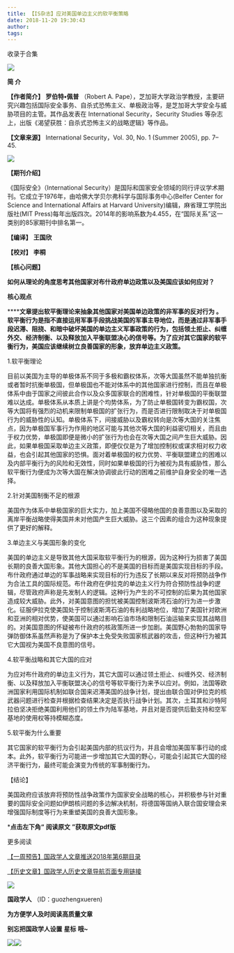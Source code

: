 ```yaml
---
title: 【IS杂志】应对美国单边主义的软平衡策略
date: 2018-11-20 19:30:43
author: 
tags: 
---
```



收录于合集

![](/images/3508/2.gif)

  

**简 介**

 **【作者简介】** **罗伯特•佩普** （Robert A.
Pape），芝加哥大学政治学教授，主要研究兴趣包括国际安全事务、自杀式恐怖主义、单极政治等，是芝加哥大学安全与威胁项目的主管。其作品发表在
International Security，Security Studies 等杂志上，出版《渴望获胜：自杀式恐怖主义的战略逻辑》等作品。

 **【文章来源】** International Security，Vol. 30, No. 1 (Summer 2005), pp. 7–45.

![](/images/3508/3.png)

 **【期刊介绍】**

《国际安全》（International
Security）是国际和国家安全领域的同行评议学术期刊。它成立于1976年，由哈佛大学贝尔弗科学与国际事务中心(Belfer Center for
Science and International Affairs at Harvard University)编辑，麻省理工学院出版社(MIT
Press)每年出版四次。2014年的影响系数为4.455，在“国际关系”这一类别的85家期刊中排名第一。

 **【编译】** **王国欣**

 **【校对】** **李桐**

 **【核心问题】**

 **如何从理论的角度思考其他国家对布什政府单边政策以及美国应该如何应对？**

 **核心观点**

  

 ******文章提出软平衡理论来抽象其他国家对美国单边政策的非军事的反对行为 **。**
软平衡行为是指不直接运用军事手段挑战美国的军事主导地位，而是通过非军事手段迟滞、阻挠、和暗中破坏美国的单边主义军事政策的行为，包括领土拒止、纠缠外交、经济制衡、以及释放加入平衡联盟决心的信号等。为了应对其它国家的软平衡行为，美国应该继续树立良善国家的形象，放弃单边主义政策。**

  
1.软平衡理论

  

目前以美国为主导的单极体系不同于多极和霸权体系，次等大国虽然不能单独抗衡或者暂时抗衡单极国，但单极国也不能对体系中的其他国家进行控制，而且在单极体系中由于国家之间彼此合作以及众多国家联合的困难性，针对单极国的平衡联盟难以达成。单极体系从本质上讲是个均势体系，为了防止单极国转变为霸权国，次等大国将有强烈的动机来限制单极国的扩张行为，而是否进行限制取决于对单极国行为的威胁性的认知。单极体系下，间接威胁以及霸权转向是次等大国的关注焦点，因为单极国军事行为作用的地区可能与其他次等大国的利益密切相关，而且由于权力优势，单极国即便是微小的扩张行为也会在次等大国之间产生巨大威胁。因此，如果单极国采取单边主义政策，即便仅仅是为了增加控制权或谋求相对权力收益，也会引起其他国家的恐惧。面对着单极国的权力优势、平衡联盟建立的困难以及内部平衡行为的风险和无效性，同时如果单极国的行为被视为具有威胁性，那么软平衡行为便成为次等大国在解决协调彼此行动的困难之前维护自身安全的唯一选择。

  

2.针对美国制衡不足的根源

  

美国作为体系中单极国家的巨大实力，加上美国不侵略他国的良善意图以及采取的离岸平衡战略使得美国并未对他国产生巨大威胁。这三个因素的组合为这种现象提供了更好的解释。

  

3.单边主义与美国形象的变化

  

美国的单边主义是导致其他大国采取软平衡行为的根源，因为这种行为损害了美国长期的良善大国形象。其他大国担心的不是美国的目标而是美国实现目标的手段。布什政府通过单边的军事战略来实现目标的行为违反了长期以来反对将预防战争作为合法工具的国际规范。布什政府在伊拉克的单边主义行为符合预防性战争的逻辑，尽管政府声称是先发制人的逻辑。这种行为产生的不可控制的后果为其他国家造成较大威胁。此外，对美国意图的担忧被美国控制波斯湾石油的行为进一步激化。征服伊拉克使美国处于控制波斯湾石油的有利战略地位，增加了美国针对欧洲和亚洲的相对优势，使美国可以通过影响石油市场和限制石油运输来实现其战略目的。对美国意图的怀疑被布什政府的核政策所进一步加剧。美国野心勃勃的国家导弹防御体系虽然声称是为了保护本土免受失败国家核武器的攻击，但这种行为被其它大国视为美国不良意图的信号。

  

4.软平衡战略和其它大国的应对

  

为应对布什政府的单边主义行为，其它大国可以通过领土拒止、纠缠外交、经济制衡、以及释放加入平衡联盟决心的信号等软平衡行为来予以应对。例如，法国等欧洲国家利用国际机制如联合国来迟滞美国的战争计划，提出由联合国对伊拉克的核武器问题进行检查并根据检查结果决定是否执行战争计划。其次，土耳其和沙特阿拉伯坚决拒绝美国利用他们的领土作为陆军基地，并且对是否提供后勤支持和空军基地的使用权等持模糊态度。

  

5.软平衡为什么重要

  

其它国家的软平衡行为会引起美国内部的抗议行为，并且会增加美国军事行动的成本。此外，软平衡行为可能进一步增加其它大国的野心，可能会引起其它大国的经济平衡行为，最终可能会演变为传统的军事制衡行为。

  

【结论】

  

美国政府应该放弃将预防性战争政策作为国家安全战略的核心，并积极参与针对重要的国际安全问题如伊朗核问题的多边解决机制，将德国等国纳入联合国安理会来增强国际制度等行为来重塑美国的良善大国形象。

  

 ***点击左下角“** **阅读原文** **”获取原文pdf版**

  

更多阅读

[【一周预告】国政学人文章推送2018年第6期目录](http://mp.weixin.qq.com/s?__biz=MzI3MTYzMzE5Mw==&mid=2247487809&idx=1&sn=4437e6a71e49e302f0a35c6bd87f9a34&chksm=eb3f8f07dc480611eaf9af03a9945fadf78edac610c24ff2a4ecace810539c6a55372dcb4dcf&scene=21#wechat_redirect)  

[【历史文章】国政学人历史文章导航页面专用链接](http://mp.weixin.qq.com/s?__biz=MzI3MTYzMzE5Mw==&mid=2247487647&idx=4&sn=713bf729dca089516e8f304f88955380&chksm=eb3f8ed9dc4807cf89f3e211dd726289dd92edc62a6a8e19953bf2b366bbeffb59d285e95119&scene=21#wechat_redirect)  

  

![](/images/3508/4.jpeg)

  

 **国政学人** （ID：guozhengxueren)

  

 **为方便学人及时阅读高质量文章**

 **别忘把国政学人设置** **星标** **哦~**

![](/images/3508/5.gif)![](/images/3508/6.gif)

  

